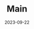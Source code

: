 ---
title: "Main"
date: 2023-09-22
layout: "main"
slug: "main"
menu:
    main:
        name: Home
        weight: 7
        params:
            icon: home
---